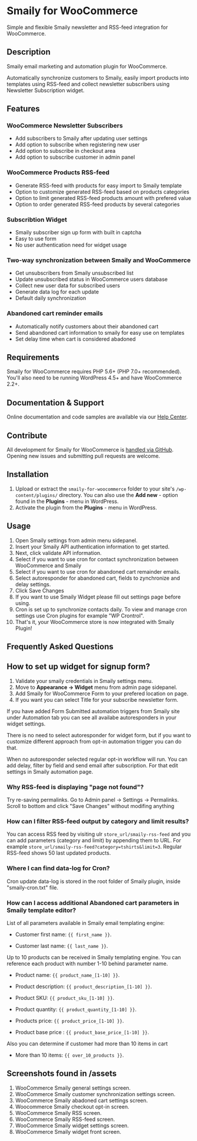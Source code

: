 # Smaily for WooCommerce

Simple and flexible Smaily newsletter and RSS-feed integration for WooCommerce.

## Description

Smaily email marketing and automation plugin for WooCommerce.

Automatically synchronize customers to Smaily, easily import products into templates using RSS-feed and collect newsletter subscribers using Newsletter Subscription widget.

## Features

### WooCommerce Newsletter Subscribers

- Add subscribers to Smaily after updating user settings
- Add option to subscribe when registering new user
- Add option to subscribe in checkout area
- Add option to subscribe customer in admin panel

### WooCommerce Products RSS-feed

- Generate RSS-feed with products for easy import to Smaily template
- Option to customize generated RSS-feed based on products categories
- Option to limit generated RSS-feed products amount with prefered value
- Option to order generated RSS-feed products by several categories

### Subscribtion Widget

- Smaily subscriber sign up form with built in captcha
- Easy to use form
- No user authentication need for widget usage

### Two-way synchronization between Smaily and WooCommerce

- Get unsubscribers from Smaily unsubscribed list
- Update unsubscribed status in WooCommerce users database
- Collect new user data for subscribed users
- Generate data log for each update
- Default daily synchronization

### Abandoned cart reminder emails

- Automatically notify customers about their abandoned cart
- Send abandoned cart information to smaily for easy use on templates
- Set delay time when cart is considered abadoned

## Requirements

Smaily for WooCommerce requires PHP 5.6+ (PHP 7.0+ recommended). You'll also need to be running WordPress 4.5+ and have WooCommerce 2.2+.

## Documentation & Support

Online documentation and code samples are available via our [Help Center](http://help.smaily.com/en/support/home).

## Contribute

All development for Smaily for WooCommerce is [handled via GitHub](https://github.com/sendsmaily/smaily-woocommerce-plugin). Opening new issues and submitting pull requests are welcome.

## Installation

1. Upload or extract the `smaily-for-woocommerce` folder to your site's `/wp-content/plugins/` directory. You can also use the **Add new** - option found in the **Plugins** - menu in WordPress.
2. Activate the plugin from the **Plugins** - menu in WordPress.

## Usage

1. Open Smaily settings from admin menu sidepanel.
2. Insert your Smaily API authentication information to get started.
3. Next, click validate API information.
4. Select if you want to use cron for contact synchronization between WooCommerce and Smaily
5. Select if you want to use cron for abandoned cart remainder emails.
6. Select autoresponder for abandoned cart, fields to zynchronize and delay settings.
7. Click Save Changes
8. If you want to use Smaily Widget please fill out settings page before using.
9. Cron is set up to synchronize contacts daily. To view and manage cron settings use Cron plugins for example "WP Crontrol".
10. That's it, your WooCommerce store is now integrated with Smaily Plugin!

## Frequently Asked Questions

## How to set up widget for signup form?

1. Validate your smaily credentials in Smaily settings menu.
2. Move to **Appearance -> Widget** menu from admin page sidepanel.
3. Add Smaily for WooCommerce Form to your prefered location on page.
4. If you want you can select Title for your subscribe newsletter form.

If you have added Form Submitted automation triggers from Smaily site under Automation tab you can see all availabe autoresponders in your widget settings.

There is no need to select autoresponder for widget form, but if you want to customize different approach from opt-in automation trigger you can do that.

When no autoresponder selected regular opt-in workflow will run. You can add delay, filter by field and send email after subscription. For that edit settings in Smaily automation page.

### Why RSS-feed is displaying "page not found"?

Try re-saving permalinks.
Go to Admin panel -> Settings -> Permalinks.
Scroll to bottom and click "Save Changes" without modifing anything

### How can I filter RSS-feed output by category and limit results?

You can access RSS feed by visiting ulr `store_url/smaily-rss-feed` and you can add parameters (category and limit) by appending them to URL. For example `store_url/smaily-rss-feed?category=tshirts&limit=3`. Regular RSS-feed shows 50 last updated products.

### Where I can find data-log for Cron?

Cron update data-log is stored in the root folder of Smaily plugin, inside "smaily-cron.txt" file.

### How can I access additional Abandoned cart parameters in Smaily template editor?

List of all parameters available in Smaily email templating engine:

- Customer first name: `{{ first_name }}`.

- Customer last name: `{{ last_name }}`.

Up to 10 products can be received in Smaily templating engine. You can reference each product with number 1-10 behind parameter name.

- Product name: `{{ product_name_[1-10] }}`.

- Product description: `{{ product_description_[1-10] }}`.

- Product SKU: `{{ product_sku_[1-10] }}`.

- Product quantity: `{{ product_quantity_[1-10] }}`.

- Products price: `{{ product_price_[1-10] }}`.

- Product base price : `{{ product_base_price_[1-10] }}`.

Also you can determine if customer had more than 10 items in cart

- More than 10 items: `{{ over_10_products }}`.

## Screenshots found in /assets

1. WooCommerce Smaily general settings screen.
2. WooCommerce Smaily customer synchronization settings screen.
3. WooCommerce Smaily abadoned cart settings screen.
4. Woocommerce Smaily checkout opt-in screen.
5. WooCommerce Smaily RSS screen.
6. WooCommerce Smaily RSS-feed screen.
7. WooCommerce Smaily widget settings screen.
8. WooCommerce Smaily widget front screen.
